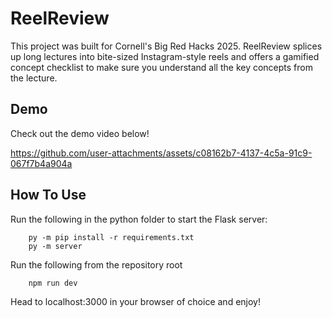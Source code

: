 # ReelReview

This project was built for Cornell's Big Red Hacks 2025. ReelReview splices up long lectures into bite-sized Instagram-style reels and offers a gamified concept checklist to make sure you understand all the key concepts from the lecture.

## Demo

Check out the demo video below!

https://github.com/user-attachments/assets/c08162b7-4137-4c5a-91c9-067f7b4a904a

## How To Use

Run the following in the python folder to start the Flask server:

        py -m pip install -r requirements.txt
	    py -m server

Run the following from the repository root

        npm run dev

Head to localhost:3000 in your browser of choice and enjoy!
